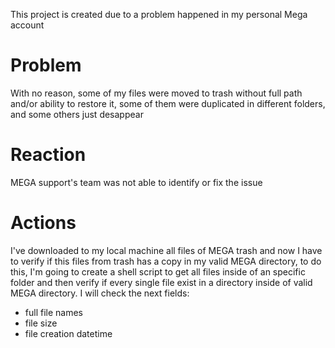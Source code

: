 This project is created due to a problem happened in my personal Mega account

# Problem
With no reason, some of my files were moved to trash without full path and/or ability to restore it, some of them were duplicated in different folders, and some others just desappear

# Reaction
MEGA support's team was not able to identify or fix the issue

# Actions
I've downloaded to my local machine all files of MEGA trash and now I have to verify if this files from trash has a copy in my valid MEGA directory, to do this, I'm going to create a shell script to get all files inside of an specific folder and then verify if every single file exist in a directory inside of valid MEGA directory. I will check the next fields:
* full file names
* file size
* file creation datetime